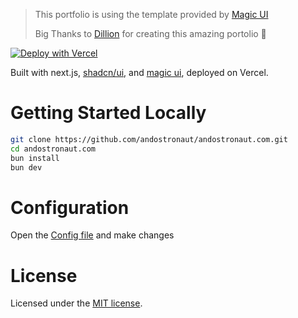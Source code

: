 <!-- <div align="center">
<img alt="Portfolio" src="https://github.com/dillionverma/portfolio/assets/16860528/57ffca81-3f0a-4425-b31d-094f61725455" width="90%">
</div> -->

> This portfolio is using the template provided by [Magic UI](https://magicui.design/)
>
> Big Thanks to [Dillion](https://github.com/dillionverma) for creating this amazing portolio 🚀

[![Deploy with Vercel](https://vercel.com/button)](https://vercel.com/new/clone?repository-url=https%3A%2F%2Fgithub.com%2Fandostronaut%2Fandostronaut.com)

Built with next.js, [shadcn/ui](https://ui.shadcn.com/), and [magic ui](https://magicui.design/), deployed on Vercel.

# Getting Started Locally

```bash
git clone https://github.com/andostronaut/andostronaut.com.git
cd andostronaut.com
bun install
bun dev
```

# Configuration

Open the [Config file](./src/data/resume.tsx) and make changes

# License

Licensed under the [MIT license](LICENSE.md).
